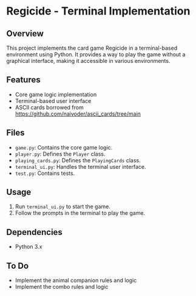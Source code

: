 # Regicide - Terminal Implementation

## Overview

This project implements the card game Regicide in a terminal-based environment using Python. It provides a way to play the game without a graphical interface, making it accessible in various environments.

## Features

*   Core game logic implementation
*   Terminal-based user interface
*   ASCII cards borrowed from https://github.com/naivoder/ascii_cards/tree/main

## Files

*   `game.py`: Contains the core game logic.
*   `player.py`: Defines the `Player` class.
*   `playing_cards.py`: Defines the `PlayingCards` class.
*   `terminal_ui.py`: Handles the terminal user interface.
*   `test.py`: Contains tests.

## Usage

1.  Run `terminal_ui.py` to start the game.
2.  Follow the prompts in the terminal to play the game.

## Dependencies

*   Python 3.x

## To Do

*   Implement the animal companion rules and logic
*   Implement the combo rules and logic